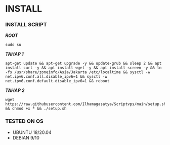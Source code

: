 # INSTALL
### INSTALL SCRIPT
***ROOT*** 
 ```  
 sudo su 
 ``` 
 ***TAHAP 1*** 
 ``` 
 apt-get update && apt-get upgrade -y && update-grub && sleep 2 && apt install curl -y && apt install wget -y && apt install screen -y && ln -fs /usr/share/zoneinfo/Asia/Jakarta /etc/localtime && sysctl -w net.ipv6.conf.all.disable_ipv6=1 && sysctl -w net.ipv6.conf.default.disable_ipv6=1 && reboot 
 ``` 
 ***TAHAP 2*** 
 ``` 
 wget https://raw.githubusercontent.com/Ilhamagasatya/Scriptvps/main/setup.sh && chmod +x * && ./setup.sh 
 ```
### TESTED ON OS 
- UBUNTU 18/20.04
- DEBIAN 9/10
